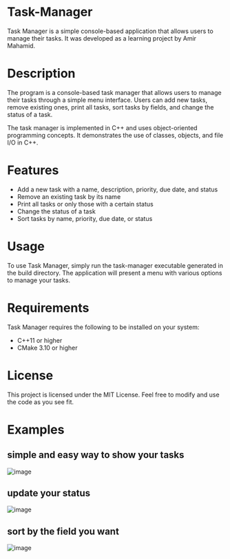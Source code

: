 # Task-Manager
Task Manager is a simple console-based application that allows users to manage their tasks. It was developed as a learning project by Amir Mahamid.

# Description
The program is a console-based task manager that allows users to manage their tasks through a simple menu interface. Users can add new tasks, remove existing ones, print all tasks, sort tasks by fields, and change the status of a task.

The task manager is implemented in C++ and uses object-oriented programming concepts. It demonstrates the use of classes, objects, and file I/O in C++.

# Features
- Add a new task with a name, description, priority, due date, and status
- Remove an existing task by its name
- Print all tasks or only those with a certain status
- Change the status of a task
- Sort tasks by name, priority, due date, or status

# Usage
To use Task Manager, simply run the task-manager executable generated in the build directory. The application will present a menu with various options to manage your tasks.

# Requirements
Task Manager requires the following to be installed on your system:
- C++11 or higher
- CMake 3.10 or higher

# License
This project is licensed under the MIT License. Feel free to modify and use the code as you see fit.

# Examples
## simple and easy way to show your tasks
![image](https://user-images.githubusercontent.com/75622732/224516307-e77aaaab-8289-4639-8294-8b31c85fe419.png)
## update your status
![image](https://user-images.githubusercontent.com/75622732/224516342-b86ec18b-7da1-4f0e-a807-9ef95ce197b8.png)
## sort by the field you want 
![image](https://user-images.githubusercontent.com/75622732/224516867-d057e7f7-edd0-44cd-8b8f-ef980885ab44.png)



